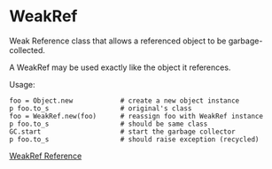 # WeakRef

Weak Reference class that allows a referenced object to be garbage-collected.

A WeakRef may be used exactly like the object it references.

Usage:

    foo = Object.new            # create a new object instance
    p foo.to_s                  # original's class
    foo = WeakRef.new(foo)      # reassign foo with WeakRef instance
    p foo.to_s                  # should be same class
    GC.start                    # start the garbage collector
    p foo.to_s                  # should raise exception (recycled)

[WeakRef Reference](https://ruby-doc.org/stdlib-2.5.0/libdoc/weakref/rdoc/WeakRef.html)
